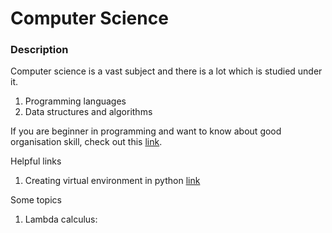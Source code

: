 # Computer Science
### Description
Computer science is a vast subject and there is a lot which is studied under it.

1. Programming languages
2. Data structures and algorithms



If you are beginner in programming and want to know about good organisation skill, check out this [link](https://goodresearch.dev/). 



Helpful links
1. Creating virtual environment in python [link](/cs/virtual_env.md)


Some topics
1. Lambda calculus:


